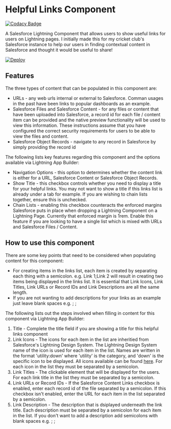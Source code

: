 # Helpful Links Component

[![Codacy Badge](https://api.codacy.com/project/badge/Grade/92e2923287564584bd216d591d10440e)](https://www.codacy.com/project/Clint-Chester/sfdc-helpfullinks/dashboard?utm_source=github.com&amp;utm_medium=referral&amp;utm_content=Clint-Chester/sfdc-helpfullinks&amp;utm_campaign=Badge_Grade_Dashboard)

A Salesforce Lightning Component that allows users to show useful links for users on Lightning pages. I initially made this for my cricket club's Salesforce instance to help our users in finding contextual content in Salesforce and thought it would be useful to share!

[![Deploy](https://deploy-to-sfdx.com/dist/assets/images/DeployToSFDX.svg)](https://deploy-to-sfdx.com)

<h2>Features</h2>
The three types of content that can be populated in this component are:
<ul>
  <li>URLs - any web urls internal or external to Salesforce. Comman usages in the past have been links to popular dashboards as an example.</li>
  <li>Salesforce Files and Salesforce Content - for any files or content that have been uploaded into Salesforce, a record id for each file / content item can be provided and the native preview functionality will be used to view this information. These instructions assume that you have configured the correct security requirements for users to be able to view the files and content.</li>
  <li>Salesforce Object Records - navigate to any record in Salesforce by simply providing the record id</li>
</ul>
<p>The following lists key features regarding this component and the options available via Lightning App Builder:</p>
<ul>
  <li>Navigation Options - this option to determines whether the content link is either for a URL, Salesforce Content or Salesforce Object Records.</li>
  <li>Show Title - this checkbox controls whether you need to display a title for your helpful links. You may not want to show a title if this links list is already under a tab for example. If you are wishing to chain lists together, ensure this is unchecked.</li>
  <li>Chain Lists - enabling this checkbox counteracts the enforced margins Salesforce puts in place when dropping a Lightning Component on a Lightning Page. Currently that enforced margin is 1rem. Enable this feature if you are looking to have a single list which is mixed with URLs and Salesforce Files / Content.</li>
</ul>
<h2>How to use this component</h2>
<p>There are some key points that need to be considered when populating content for this component:</p>
<ul>
  <li>For creating items in the links list, each item is created by separating each thing with a semicolon. e.g. Link 1;Link 2 will result in creating two items being displayed in the links list. It is essential that Link Icons, Link Titles, Link URLs or Record IDs and Link Descriptions are all the same length.</li>
  <li>If you are not wanting to add descriptions for your links as an example just leave blank spaces e.g. ; ;</li>
</ul>
<p>The following lists out the steps involved when filling in content for this component via Lightning App Builder:</p>
<ol>
  <li>Title - Complete the title field if you are showing a title for this helpful links component</li>
  <li>Link Icons - The icons for each item in the list are inheritied from Salesforce's Lightning Design System. The Lightning Design System name of the icon is used for each item in the list. Names are written in the format 'utility:down' where 'utility' is the category, and 'down' is the specific icon to be displayed. All icons available can be found <a href="https://lightningdesignsystem.com/icons/" target="_blank">here</a>. For each icon in the list they must be separated by a semicolon.</li>
  <li>Link Titles - The clickable element that will be displayed for the users. For each link title in the list they must be separated by a semicolon.</li>
  <li>Link URLs or Record IDs - If the Salesforce Content Links checkbox is enabled, enter each record id of the file separated by a semicolon. If this checkbox isn't enabled, enter the URL for each item in the list separated by a semicolon.</li>
  <li>Link Description - The description that is dsiplayed underneath the link title. Each description must be separated by a semicolon for each item in the list. If you don't want to add a description add semicolons with blank spaces e.g. ; ;</li>
</ol>
